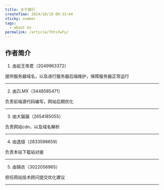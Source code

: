 ```yaml
---
title: 关于我们
createTime: 2024/10/19 09:33:44
sticky: number
tags:
  - about Us
permalink: /article/7hts7wfy/
---
```


## 作者简介

1. 由岩王帝君（2049963372）

提供服务器域名，以及进行服务器后端维护，保障服务器正常运行

---

2. 由ZLMX（3448585471）

负责前端源代码编写，网站后期优化

---

3. 由大猫猫（2654185055）

负责网站cdn，以及域名解析

---

4. 由逸燧（2833598659）

负责本站下载站对接

---

5. 由锦衣（3022056965）

担任网站技术顾问提交优化建议

---